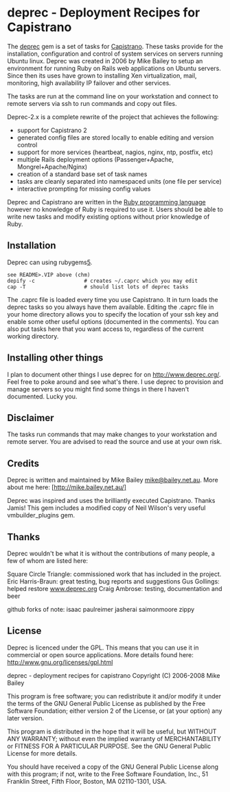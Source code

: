 deprec - Deployment Recipes for Capistrano
==========================================

The [deprec][1] gem is a set of tasks for [Capistrano][2]. These tasks provide
for the installation, configuration and control of system services on servers
running Ubuntu linux. Deprec was created in 2006 by Mike Bailey to setup an
environment for running Ruby on Rails web applications on Ubuntu servers. Since
then its uses have grown to installing Xen virtualization, mail, monitoring, 
high availability IP failover and other services.

The tasks are run at the command line on your workstation and connect to 
remote servers via ssh to run commands and copy out files.

Deprec-2.x is a complete rewrite of the project that achieves the following:

* support for Capistrano 2
* generated config files are stored locally to enable editing and version control
* support for more services (heartbeat, nagios, nginx, ntp, postfix, etc) 
* multiple Rails deployment options (Passenger+Apache, Mongrel+Apache/Nginx)
* creation of a standard base set of task names
* tasks are cleanly separated into namespaced units (one file per service)
* interactive prompting for missing config values

Deprec and Capistrano are written in the [Ruby programming language][3] however 
no knowledge of Ruby is required to use it. Users should be able to write 
new tasks and modify existing options without prior knowledge of Ruby.


Installation
------------

Deprec can using rubygems[5].

	see README>.VIP above (chm) 
	depify -c                # creates ~/.caprc which you may edit
	cap -T                   # should list lots of deprec tasks

The .caprc file is loaded every time you use Capistrano. It in turn loads 
the deprec tasks so you always have them available. Editing the .caprc file 
in your home directory allows you to specify the location of your ssh key
and enable some other useful options (documented in the comments). You can
also put tasks here that you want access to, regardless of the current working
directory.


Installing other things
-----------------------

I plan to document other things I use deprec for on http://www.deprec.org/. 
Feel free to poke around and see what's there. I use deprec to provision and 
manage servers so you might find some things in there I haven't documented. Lucky you.


Disclaimer
----------

The tasks run commands that may make changes to your workstation and remote server. 
You are advised to read the source and use at your own risk.


Credits
-------

Deprec is written and maintained by Mike Bailey <mike@bailey.net.au>. 
More about me here: [http://mike.bailey.net.au/]

Deprec was inspired and uses the brilliantly executed Capistrano. Thanks Jamis!
This gem includes a modified copy of Neil Wilson's very useful vmbuilder_plugins gem.


Thanks
------

Deprec wouldn't be what it is without the contributions of many people, a few of whom are listed here:

  Square Circle Triangle: commissioned work that has included in the project.
  Eric Harris-Braun: great testing, bug reports and suggestions
  Gus Gollings: helped restore www.deprec.org
  Craig Ambrose: testing, documentation and beer

  github forks of note:
    isaac
    paulreimer
    jasherai
    saimonmoore
    zippy


License
-------

Deprec is licenced under the GPL. This means that you can use it in commercial 
or open source applications. More details found here:
http://www.gnu.org/licenses/gpl.html

deprec - deployment recipes for capistrano
Copyright (C) 2006-2008 Mike Bailey

This program is free software; you can redistribute it and/or
modify it under the terms of the GNU General Public License
as published by the Free Software Foundation; either version 2
of the License, or (at your option) any later version.

This program is distributed in the hope that it will be useful,
but WITHOUT ANY WARRANTY; without even the implied warranty of
MERCHANTABILITY or FITNESS FOR A PARTICULAR PURPOSE.  See the
GNU General Public License for more details.

You should have received a copy of the GNU General Public License
along with this program; if not, write to the Free Software
Foundation, Inc., 51 Franklin Street, Fifth Floor, Boston, MA  02110-1301, USA.


[1]: http://www.deprec.org/
[2]: http://www.capify.org/
[3]: http://www.ruby-lang.org/en/
[4]: http://rubyforge.org/
[5]: http://rubygems.org/
[6]: http://www.sct.com.au/
